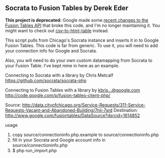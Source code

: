 ## Socrata to Fusion Tables by Derek Eder

**This project is deprecated:** Google made some [recent changes to the Fusion Tables API](https://developers.google.com/fusiontables/docs/articles/oauthfusiontables) that broke this code, and I'm no longer maintaining it. You might want to check out [csv-to-html-table](https://github.com/derekeder/csv-to-html-table) instead.

This script pulls from Chicago's Socrata instance and inserts it in to Google Fusion Tables. This code is far from generic. To use it, you will need to add your connection info for Google and Socrata. 

Also, you will need to do your own custom datamapping from Socrata to your Fusion Table. I've kept mine in here as an example.
  	
Connecting to Socrata with a library by Chris Metcalf
https://github.com/socrata/socrata-php

Connecting to Fusion Tables with a library by kbris...@google.com
http://code.google.com/p/fusion-tables-client-php/

Source: http://data.cityofchicago.org/Service-Requests/311-Service-Requests-Vacant-and-Abandoned-Building/7nii-7srd
Destination: http://www.google.com/fusiontables/DataSource?dsrcid=1614852 

usage
1. copy source/connectioninfo.php.example to source/connectioninfo.php
2. fill in your Socrata and Google account info in source/connectioninfo.php
2. $ php run_import.php
